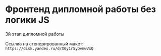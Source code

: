 # Фронтенд дипломной работы без логики JS

3й этап дипломной работы

Ссылка на сгенерированный макет:
`https://disk.yandex.ru/d/X0y1r5yDvmwVxQ`

